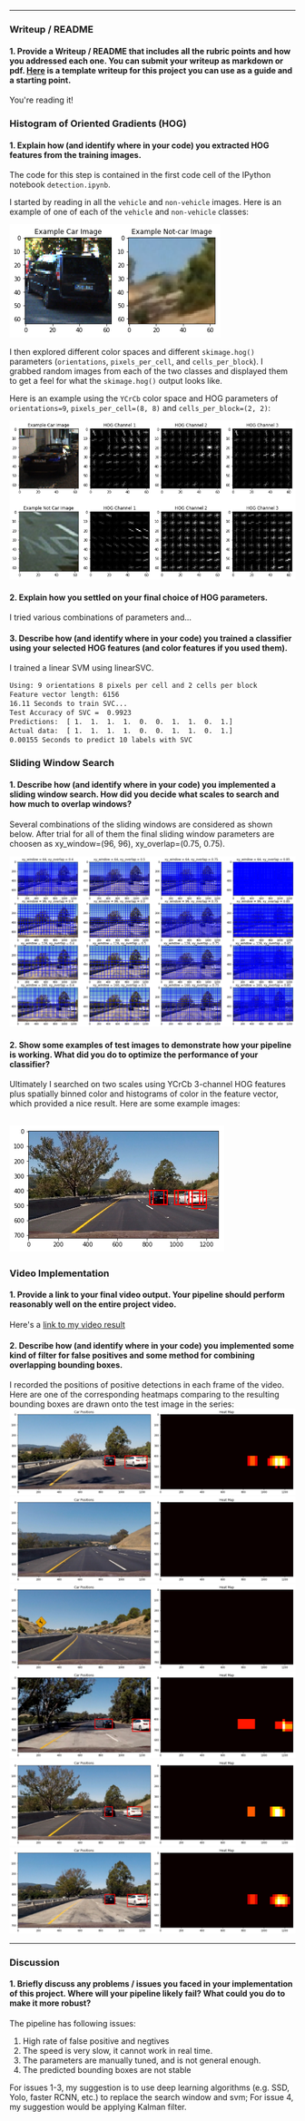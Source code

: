 
[//]: # (Image References)
[image1]: ./writeup_img/car_nocar.png
[image2]: ./writeup_img/hog.png
[image3]: ./writeup_img/windows.png
[image4]: ./writeup_img/example.png
[image5]: ./writeup_img/bboxes_and_heat.png
[image6]: ./writeup_img/labels_map.png
[image7]: ./writeup_img/output_bboxes.png
[video1]: ./project_video.mp4

---
### Writeup / README

#### 1. Provide a Writeup / README that includes all the rubric points and how you addressed each one.  You can submit your writeup as markdown or pdf.  [Here](https://github.com/udacity/CarND-Vehicle-Detection/blob/master/writeup_template.md) is a template writeup for this project you can use as a guide and a starting point.  

You're reading it!

### Histogram of Oriented Gradients (HOG)

#### 1. Explain how (and identify where in your code) you extracted HOG features from the training images.

The code for this step is contained in the first code cell of the IPython notebook `detection.ipynb`.  

I started by reading in all the `vehicle` and `non-vehicle` images.  Here is an example of one of each of the `vehicle` and `non-vehicle` classes:

![alt text][image1]

I then explored different color spaces and different `skimage.hog()` parameters (`orientations`, `pixels_per_cell`, and `cells_per_block`).  I grabbed random images from each of the two classes and displayed them to get a feel for what the `skimage.hog()` output looks like.

Here is an example using the `YCrCb` color space and HOG parameters of `orientations=9`, `pixels_per_cell=(8, 8)` and `cells_per_block=(2, 2)`:


![alt text][image2]

#### 2. Explain how you settled on your final choice of HOG parameters.

I tried various combinations of parameters and...

#### 3. Describe how (and identify where in your code) you trained a classifier using your selected HOG features (and color features if you used them).

I trained a linear SVM using linearSVC.
```
Using: 9 orientations 8 pixels per cell and 2 cells per block
Feature vector length: 6156
16.11 Seconds to train SVC...
Test Accuracy of SVC =  0.9923
Predictions:  [ 1.  1.  1.  1.  0.  0.  1.  1.  0.  1.]
Actual data:  [ 1.  1.  1.  1.  0.  0.  1.  1.  0.  1.]
0.00155 Seconds to predict 10 labels with SVC
```

### Sliding Window Search

#### 1. Describe how (and identify where in your code) you implemented a sliding window search.  How did you decide what scales to search and how much to overlap windows?

Several combinations of the sliding windows are considered as shown below. After trial for all of them the final sliding window parameters are choosen as xy_window=(96, 96), xy_overlap=(0.75, 0.75).

![alt text][image3]

#### 2. Show some examples of test images to demonstrate how your pipeline is working.  What did you do to optimize the performance of your classifier?

Ultimately I searched on two scales using YCrCb 3-channel HOG features plus spatially binned color and histograms of color in the feature vector, which provided a nice result.  Here are some example images:

![alt text][image4]
---

### Video Implementation

#### 1. Provide a link to your final video output.  Your pipeline should perform reasonably well on the entire project video.
Here's a [link to my video result](project_video_out.mp4)


#### 2. Describe how (and identify where in your code) you implemented some kind of filter for false positives and some method for combining overlapping bounding boxes.

I recorded the positions of positive detections in each frame of the video.  Here are one of the corresponding heatmaps comparing to the resulting bounding boxes are drawn onto the test image in the series:
![alt text](writeup_img/heatmap1.png)
![alt text](writeup_img/heatmap2.png)
![alt text](writeup_img/heatmap3.png)
![alt text](writeup_img/heatmap4.png)
![alt text](writeup_img/heatmap5.png)
![alt text](writeup_img/heatmap6.png)

---

### Discussion

#### 1. Briefly discuss any problems / issues you faced in your implementation of this project.  Where will your pipeline likely fail?  What could you do to make it more robust?

The pipeline has following issues:
1. High rate of false positive and negtives
2. The speed is very slow, it cannot work in real time.
3. The parameters are manually tuned, and is not general enough.
4. The predicted bounding boxes are not stable

For issues 1-3, my suggestion is to use deep learning algorithms (e.g. SSD, Yolo, faster RCNN, etc.) to replace the search window and svm;
For issue 4, my suggestion would be applying Kalman filter.
